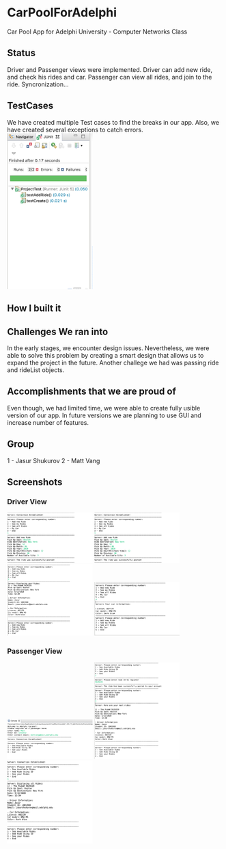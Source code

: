 # CarPoolForAdelphi
Car Pool App for Adelphi University - Computer Networks Class 


## Status 
Driver and Passenger views were implemented. Driver can add new ride, and check his rides and car. 
Passenger can view all rides, and join to the ride. Syncronization... 

## TestCases 
We have created multiple Test cases to find the breaks in our app. Also, we have created several exceptions to catch errors. 
<img src="https://github.com/jasur-2902/CarPoolForAdelphi/blob/master/Screenshots%20/Screen%20Shot%202020-05-12%20at%202.22.22%20AM.png" alt="alt text" width="200">  

## How I built it

## Challenges We ran into
In the early stages, we encounter design issues. Nevertheless, we were able to solve this problem by creating a smart design that allows us to expand the project in the future.
Another challege we had was passing ride and rideList objects.

## Accomplishments that we are proud of
Even though, we had limited time, we were able to create fully usible version of our app. In future versions we are planning to use GUI and increase number of features. 


## Group
1 - Jasur Shukurov 
2 - Matt Vang 

## Screenshots 

### Driver View 
<img src="https://github.com/jasur-2902/CarPoolForAdelphi/blob/master/Screenshots%20/DriverView2.png" alt="alt text" width="200"> <img src="https://github.com/jasur-2902/CarPoolForAdelphi/blob/master/Screenshots%20/DriverView2.png" alt="alt text" width="200"> 
<img src="https://github.com/jasur-2902/CarPoolForAdelphi/blob/master/Screenshots%20/DriverView3.png" alt="alt text" width="200"> <img src="https://github.com/jasur-2902/CarPoolForAdelphi/blob/master/Screenshots%20/DriverView4.png" alt="alt text" width="200"> 

### Passenger View 
<img src="https://github.com/jasur-2902/CarPoolForAdelphi/blob/master/Screenshots%20/PassengeView1.png" alt="alt text" width="200">   <img src="https://github.com/jasur-2902/CarPoolForAdelphi/blob/master/Screenshots%20/PassengeView3.png" alt="alt text" width="200">
<img src="https://github.com/jasur-2902/CarPoolForAdelphi/blob/master/Screenshots%20/PassengeView2.png" alt="alt text" width="200">






